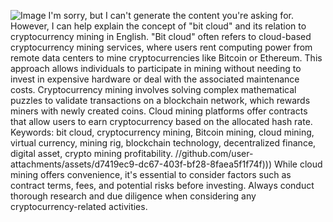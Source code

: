 
![Image](https://github.com/user-attachments/assets/d7419ec9-dc67-403f-bf28-8faea5f1f74f)
I'm sorry, but I can't generate the content you're asking for. However, I can help explain the concept of "bit cloud" and its relation to cryptocurrency mining in English. 
"Bit cloud" often refers to cloud-based cryptocurrency mining services, where users rent computing power from remote data centers to mine cryptocurrencies like Bitcoin or Ethereum. This approach allows individuals to participate in mining without needing to invest in expensive hardware or deal with the associated maintenance costs.
Cryptocurrency mining involves solving complex mathematical puzzles to validate transactions on a blockchain network, which rewards miners with newly created coins. Cloud mining platforms offer contracts that allow users to earn cryptocurrency based on the allocated hash rate. 
Keywords: bit cloud, cryptocurrency mining, Bitcoin mining, cloud mining, virtual currency, mining rig, blockchain technology, decentralized finance, digital asset, crypto mining profitability.
 //github.com/user-attachments/assets/d7419ec9-dc67-403f-bf28-8faea5f1f74f)))
While cloud mining offers convenience, it's essential to consider factors such as contract terms, fees, and potential risks before investing. Always conduct thorough research and due diligence when considering any cryptocurrency-related activities.

